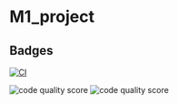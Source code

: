 # M1_project

## Badges

[![CI](https://github.com/Harikamaddali/M1_project/actions/workflows/main.yml/badge.svg)](https://github.com/Harikamaddali/M1_project/actions/workflows/main.yml)

![code quality score](https://api.codiga.io/project/32556/score/svg)
![code quality score](https://api.codiga.io/project/32556/status/svg)
